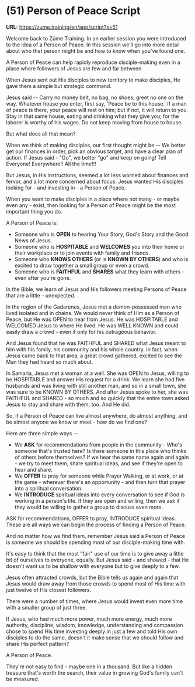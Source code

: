 # (51) Person of Peace Script

**URL:** https://zume.training/en/app/script?s=51

Welcome back to Zúme Training. In an earlier session you were introduced to the idea of a Person of Peace. In this session we'll go into more detail about who that person might be and how to know when you've found one.

A Person of Peace can help rapidly reproduce disciple-making even in a place where followers of Jesus are few and far between.

When Jesus sent out His disciples to new territory to make disciples, He gave them a simple but strategic command.

Jesus said -- Carry no money belt, no bag, no shoes; greet no one on the way. Whatever house you enter, first say, 'Peace be to this house.' If a man of peace is there, your peace will rest on him; but if not, it will return to you. Stay in that same house, eating and drinking what they give you; for the laborer is worthy of his wages. Do not keep moving from house to house.

But what does all that mean?

When we think of making disciples, our first thought might be -- We better get our finances in order, pick an obvious target, and have a clear plan of action. If Jesus said - "Go", we better "go" and keep on going! Tell Everyone! Everywhere!! All the time!!!

But Jesus, in His instructions, seemed a lot less worried about finances and fervor, and a lot more concerned about focus. Jesus wanted His disciples looking for - and investing in - a Person of Peace.

When you want to make disciples in a place where not many - or maybe even any - exist, then looking for a Person of Peace might be the most important thing you do.

A Person of Peace is:

- Someone who is **OPEN** to hearing Your Story, God's Story and the Good News of Jesus.
- Someone who is **HOSPITABLE** and **WELCOMES** you into their home or their workplace or to join events with family and friends.
- Someone who **KNOWS OTHERS** (or is **KNOWN BY OTHERS**) and who is excited to draw together a small group or even a crowd.
- Someone who is **FAITHFUL** and **SHARES** what they learn with others - even after you're gone.

In the Bible, we learn of Jesus and His followers meeting Persons of Peace that are a little - unexpected.

In the region of the Gadarenes, Jesus met a demon-possessed man who lived isolated and in chains. We would never think of Him as a Person of Peace, but He was OPEN to hear from Jesus. He was HOSPITABLE and WELCOMED Jesus to where He lived. He was WELL KNOWN and could easily draw a crowd - even if only for his outrageous behavior.

And Jesus found that he was FAITHFUL and SHARED what Jesus meant to him with his family, his community and his whole country. In fact, when Jesus came back to that area, a great crowd gathered, excited to see the Man they had heard so much about.

In Samaria, Jesus met a woman at a well. She was OPEN to Jesus, willing to be HOSPITABLE and answer His request for a drink. We learn she had five husbands and was living with still another man, and so in a small town, she was sure to be KNOWN BY OTHERS. And after Jesus spoke to her, she was FAITHFUL and SHARED - so much and so quickly that the entire town asked Jesus to stay and share with them, too. And He did.

So, if a Person of Peace can live almost anywhere, do almost anything, and be almost anyone we know or meet - how do we find one?

Here are three simple ways --

- We **ASK** for recommendations from people in the community - Who's someone that's trusted here? Is there someone in this place who thinks of others before themselves? If we hear the same name again and again - we try to meet them, share spiritual ideas, and see if they're open to hear and share.
- We **OFFER** to pray for someone while Prayer Walking, or at work, or at the game - wherever there's an opportunity - and then turn that prayer into a spiritual conversation.
- We **INTRODUCE** spiritual ideas into every conversation to see if God is working in a person's life. If they are open and willing, then we ask if they would be willing to gather a group to discuss even more.

ASK for recommendations, OFFER to pray, INTRODUCE spiritual ideas. These are all ways we can begin the process of finding a Person of Peace.

And no matter how we find them, remember Jesus said a Person of Peace is someone we should be spending most of our disciple-making time with.

It's easy to think that the most "fair" use of our time is to give away a little bit of ourselves to everyone, equally. But Jesus said - and showed - that He doesn't want us to be shallow with everyone but to give deeply to a few.

Jesus often attracted crowds, but the Bible tells us again and again that Jesus would draw away from those crowds to spend most of His time with just twelve of His closest followers.

There were a number of times, where Jesus would invest even more time with a smaller group of just three.

If Jesus, who had much more power, much more energy, much more authority, discipline, wisdom, knowledge, understanding and compassion chose to spend His time investing deeply in just a few and told His own disciples to do the same, doesn't it make sense that we should follow and share His perfect pattern?

A Person of Peace.

They're not easy to find - maybe one in a thousand. But like a hidden treasure that's worth the search, their value in growing God's family can't be measured.
